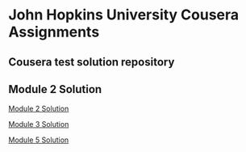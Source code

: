 # John Hopkins University Cousera Assignments
## Cousera test solution repository
## Module 2 Solution
<a href="https://chidiamara.github.io/mod2Solution" target="_blank">Module 2 Solution</a>

<a href="https://chidiamara.github.io/mod3-solution" target="_blank">Module 3 Solution</a>

<a href="https://chidiamara.github.io/mod5-solution" target="_blank">Module 5 Solution</a>
